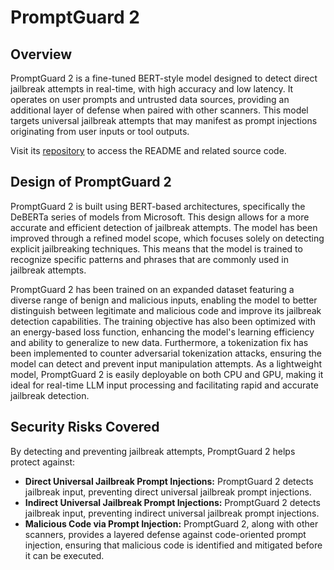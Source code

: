 # PromptGuard 2

## Overview
PromptGuard 2 is a fine-tuned BERT-style model designed to detect direct jailbreak attempts in real-time, with high accuracy and low latency. It operates on user prompts and untrusted data sources, providing an additional layer of defense when paired with other scanners. This model targets universal jailbreak attempts that may manifest as prompt injections originating from user inputs or tool outputs.

Visit its [repository](https://github.com/meta-llama/PurpleLlama/blob/main/Prompt-Guard/) to access the README and related source code.

## Design of PromptGuard 2
PromptGuard 2 is built using BERT-based architectures, specifically the DeBERTa series of models from Microsoft. This design allows for a more accurate and efficient detection of jailbreak attempts. The model has been improved through a refined model scope, which focuses solely on detecting explicit jailbreaking techniques. This means that the model is trained to recognize specific patterns and phrases that are commonly used in jailbreak attempts.

PromptGuard 2 has been trained on an expanded dataset featuring a diverse range of benign and malicious inputs, enabling the model to better distinguish between legitimate and malicious code and improve its jailbreak detection capabilities. The training objective has also been optimized with an energy-based loss function, enhancing the model's learning efficiency and ability to generalize to new data. Furthermore, a tokenization fix has been implemented to counter adversarial tokenization attacks, ensuring the model can detect and prevent input manipulation attempts. As a lightweight model, PromptGuard 2 is easily deployable on both CPU and GPU, making it ideal for real-time LLM input processing and facilitating rapid and accurate jailbreak detection.

## Security Risks Covered
By detecting and preventing jailbreak attempts, PromptGuard 2 helps protect against:
* **Direct Universal Jailbreak Prompt Injections:** PromptGuard 2 detects jailbreak input, preventing direct universal jailbreak prompt injections.
* **Indirect Universal Jailbreak Prompt Injections:** PromptGuard 2 detects jailbreak input, preventing indirect universal jailbreak prompt injections.
* **Malicious Code via Prompt Injection:** PromptGuard 2, along with other scanners, provides a layered defense against code-oriented prompt injection, ensuring that malicious code is identified and mitigated before it can be executed.
